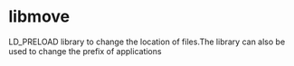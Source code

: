 # libmove
LD_PRELOAD library to change the location of files.The library can also be used to change the prefix of applications
